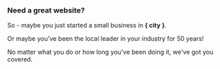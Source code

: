 <script lang='ts'>
    import { page } from '$app/stores';
    const city = $page.data.city;
</script>

<div class="max-w-[640px] w-full m-auto">
<h3 class="mb-4">Need a great website?</h3>
<p class="text-center text-lg short:text-2xl lg:text-2xl mb-4">
    So - maybe you just started a small business in <strong>{ city }</strong>.
</p>
<p class="text-center text-lg short:text-2xl lg:text-2xl mb-4">
    Or maybe you've been the local leader in your industry for 50 years!
</p>
<p class="text-center text-lg short:text-2xl lg:text-2xl mb-4">
    No matter what you do or how long you've been doing it, we've got you covered.
</p>
</div>